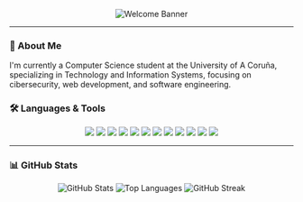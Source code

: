 <p align="center">
  <img src="https://readme-typing-svg.herokuapp.com?font=Fira+Code&size=32&pause=1000&color=FFD700&center=true&width=800&height=60&lines=Welcome+to+My+GitHub+Profile!" alt="Welcome Banner" />
</p>

---

### 👋 About Me
I'm currently a Computer Science student at the University of A Coruña, specializing in Technology and Information Systems, 
focusing on cibersecurity, web development, and software engineering.

### 🛠️ Languages & Tools

<p align="center">
  <img src="https://img.shields.io/badge/-Python-3776AB?style=for-the-badge&logo=python&logoColor=white" />
  <img src="https://img.shields.io/badge/-C-00599C?style=for-the-badge&logo=c&logoColor=white" />
  <img src="https://img.shields.io/badge/-C++-00599C?style=for-the-badge&logo=c%2B%2B&logoColor=white" />
  <img src="https://img.shields.io/badge/-Rust-000000?style=for-the-badge&logo=rust&logoColor=white" />
  <img src="https://img.shields.io/badge/-HTML5-E34F26?style=for-the-badge&logo=html5&logoColor=white" />
  <img src="https://img.shields.io/badge/-CSS3-1572B6?style=for-the-badge&logo=css3&logoColor=white" />
  <img src="https://img.shields.io/badge/-JavaScript-F7DF1E?style=for-the-badge&logo=javascript&logoColor=black" />
  <img src="https://img.shields.io/badge/-Java-007396?style=for-the-badge&logo=java&logoColor=white" />
  <img src="https://img.shields.io/badge/-SQL-4479A1?style=for-the-badge&logo=sql&logoColor=white" />
  <img src="https://img.shields.io/badge/-OCaml-3be133?style=for-the-badge&logo=ocaml&logoColor=white" />
  <img src="https://img.shields.io/badge/-Dart-0175C2?style=for-the-badge&logo=dart&logoColor=white" />
  <img src="https://img.shields.io/badge/-MatLab-0076A8?style=for-the-badge&logo=matlab&logoColor=white" />
</p>

---

### 📊 GitHub Stats

<p align="center">
  <!-- General Stats -->
  <img src="https://github-readme-stats.vercel.app/api?username=AlexMG266&show_icons=true&theme=radical" alt="GitHub Stats" />

  <!-- Top Languages -->
  <img src="https://github-readme-stats.vercel.app/api/top-langs/?username=AlexMG266&layout=compact&theme=radical" alt="Top Languages" />

  <!-- Streak Stats -->
  <img src="https://github-readme-streak-stats.herokuapp.com/?user=AlexMG266&theme=radical" alt="GitHub Streak" />
</p>
